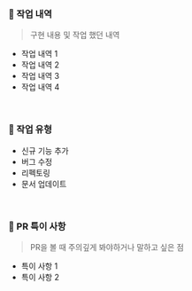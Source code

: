 ### 📗 작업 내역

> 구현 내용 및 작업 했던 내역

- 작업 내역 1
- 작업 내역 2
- 작업 내역 3
- 작업 내역 4

<br/>

### 📘 작업 유형

- 신규 기능 추가
- 버그 수정
- 리펙토링
- 문서 업데이트

<br/>

### 📝 PR 특이 사항

> PR을 볼 때 주의깊게 봐야하거나 말하고 싶은 점

- 특이 사항 1
- 특이 사항 2

<br/><br/>
